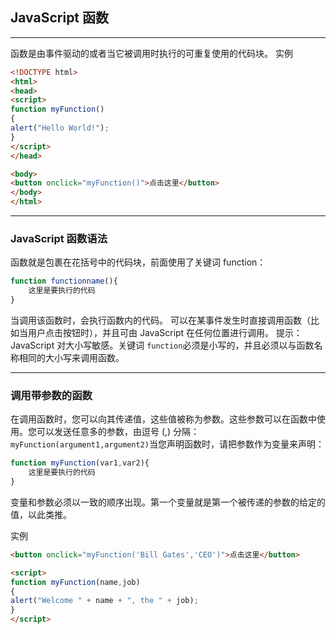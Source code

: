## JavaScript 函数

---
函数是由事件驱动的或者当它被调用时执行的可重复使用的代码块。
实例
```html
<!DOCTYPE html>
<html>
<head>
<script>
function myFunction()
{
alert("Hello World!");
}
</script>
</head>

<body>
<button onclick="myFunction()">点击这里</button>
</body>
</html>
```

---

### JavaScript 函数语法
函数就是包裹在花括号中的代码块，前面使用了关键词 function：
```javascript
function functionname(){
    这里是要执行的代码
}
```
当调用该函数时，会执行函数内的代码。
可以在某事件发生时直接调用函数（比如当用户点击按钮时），并且可由 JavaScript 在任何位置进行调用。
提示：JavaScript 对大小写敏感。关键词 `function`必须是小写的，并且必须以与函数名称相同的大小写来调用函数。

---

### 调用带参数的函数
在调用函数时，您可以向其传递值，这些值被称为参数。这些参数可以在函数中使用。您可以发送任意多的参数，由逗号 (,) 分隔：`myFunction(argument1,argument2)`当您声明函数时，请把参数作为变量来声明：
```javascript
function myFunction(var1,var2){
    这里是要执行的代码
}
```
变量和参数必须以一致的顺序出现。第一个变量就是第一个被传递的参数的给定的值，以此类推。

实例
```html
<button onclick="myFunction('Bill Gates','CEO')">点击这里</button>

<script>
function myFunction(name,job)
{
alert("Welcome " + name + ", the " + job);
}
</script>
```
